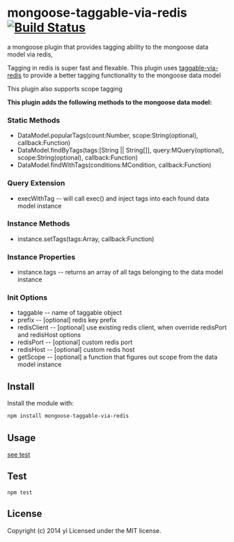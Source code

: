 # mongoose-taggable-via-redis [![Build Status](https://secure.travis-ci.org/yi/mongoose-taggable-via-redis.png?branch=master)](http://travis-ci.org/yi/mongoose-taggable-via-redis)

a mongoose plugin that provides tagging ability to the mongoose data model via redis,

Tagging in redis is super fast and flexable. This plugin uses [taggable-via-redis](https://www.npmjs.org/package/taggable-via-redis) to provide a better tagging functionality to the mongoose data model

This plugin also supports scope tagging

**This plugin adds the following methods to the mongoose data model:**

### Static Methods
 * DataModel.popularTags(count:Number, scope:String(optional), callback:Function)
 * DataModel.findByTags(tags:[String || String[]], query:MQuery(optional), scope:String(optional), callback:Function)
 * DataModel.findWithTags(conditions:MCondition, callback:Function)

### Query Extension
  * execWithTag -- will call exec() and inject tags into each found data model instance

### Instance Methods
 * instance.setTags(tags:Array, callback:Function)

### Instance Properties
 * instance.tags -- returns an array of all tags belonging to the data model instance

### Init Options

 * taggable -- name of taggable object
 * prefix  -- [optional] redis key prefix
 * redisClient  -- [optional] use existing redis client, when override redisPort and redisHost options
 * redisPort -- [optional] custom redis port
 * redisHost -- [optional] custom redis host
 * getScope -- [optional] a function that figures out scope from the data model instance

## Install
Install the module with:

```bash
npm install mongoose-taggable-via-redis
```

## Usage
[see test](lib/tests/basic_test.js)

## Test

    npm test

## License
Copyright (c) 2014 yi
Licensed under the MIT license.
